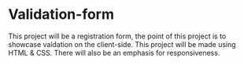 # Validation-form

This project will be a registration form, the point of this project is to showcase valdation on the client-side.
This project will be made using HTML & CSS.
There will also be an emphasis for responsiveness.